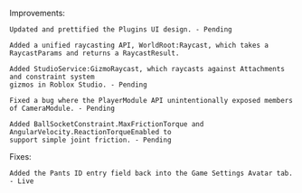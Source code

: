 Improvements:

    Updated and prettified the Plugins UI design. - Pending
	
    Added a unified raycasting API, WorldRoot:Raycast, which takes a RaycastParams and returns a RaycastResult.

    Added StudioService:GizmoRaycast, which raycasts against Attachments and constraint system 
    gizmos in Roblox Studio. - Pending
	
    Fixed a bug where the PlayerModule API unintentionally exposed members of CameraModule. - Pending
	
    Added BallSocketConstraint.MaxFrictionTorque and AngularVelocity.ReactionTorqueEnabled to 
    support simple joint friction. - Pending
	
Fixes:

    Added the Pants ID entry field back into the Game Settings Avatar tab. - Live
